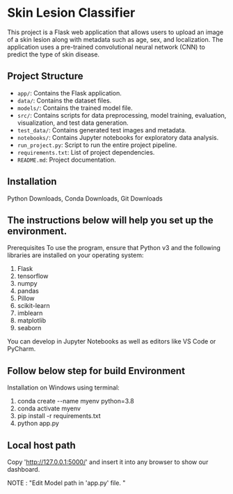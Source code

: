 # Skin Lesion Classifier

This project is a Flask web application that allows users to upload an image of a skin lesion along with metadata such as age, sex, and localization. The application uses a pre-trained convolutional neural network (CNN) to predict the type of skin disease.

## Project Structure

- `app/`: Contains the Flask application.
- `data/`: Contains the dataset files.
- `models/`: Contains the trained model file.
- `src/`: Contains scripts for data preprocessing, model training, evaluation, visualization, and test data generation.
- `test_data/`: Contains generated test images and metadata.
- `notebooks/`: Contains Jupyter notebooks for exploratory data analysis.
- `run_project.py`: Script to run the entire project pipeline.
- `requirements.txt`: List of project dependencies.
- `README.md`: Project documentation.

## Installation

Python Downloads, Conda Downloads, Git Downloads

## The instructions below will help you set up the environment.

Prerequisites To use the program, ensure that Python v3 and the following libraries are installed on your operating system:

1. Flask
2. tensorflow
3. numpy
4. pandas
5. Pillow
6. scikit-learn
7. imblearn
8. matplotlib
9. seaborn

You can develop in Jupyter Notebooks as well as editors like VS Code or PyCharm.

## Follow below step for build Environment

Installation on Windows using terminal:
1. conda create --name myenv python=3.8
2. conda activate myenv
3. pip install -r requirements.txt
4. python app.py

## Local host path
Copy 'http://127.0.0.1:5000/' and insert it into any browser to show our dashboard.

NOTE : "Edit Model path in 'app.py' file. "
  